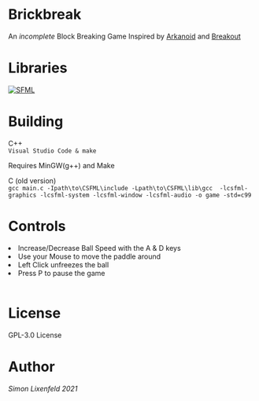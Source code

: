# Brickbreak
An *incomplete* Block Breaking Game Inspired by [Arkanoid](https://en.wikipedia.org/wiki/Arkanoid) and [Breakout](https://en.wikipedia.org/wiki/Breakout_(video_game))

# Libraries
[![SFML](https://img.shields.io/badge/SFML%20--brightgreen.svg?style=flat-square)](https://www.sfml-dev.org/) </br>

# Building
C++ <br>
`Visual Studio Code & make`

Requires MinGW(g++) and Make

C (old version) <br>
`gcc main.c -Ipath\to\CSFML\include -Lpath\to\CSFML\lib\gcc  -lcsfml-graphics -lcsfml-system -lcsfml-window -lcsfml-audio -o game -std=c99`

# Controls
<li>Increase/Decrease Ball Speed with the A & D keys</li>
<li>Use your Mouse to move the paddle around</li>
<li>Left Click unfreezes the ball</li>
<li>Press P to pause the game </li>
<br>

# License
GPL-3.0 License 

# Author
*Simon Lixenfeld 2021*